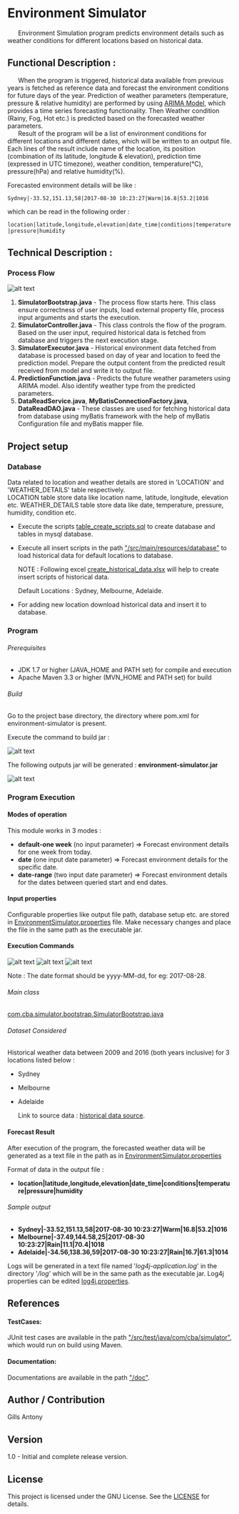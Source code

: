 # Environment Simulator

&nbsp;&nbsp;&nbsp;&nbsp;&nbsp;		Environment Simulation program predicts environment details such as weather conditions for different locations based on historical data.

## Functional Description :
&nbsp;&nbsp;&nbsp;&nbsp;&nbsp;		When the program is triggered, historical data available from previous years is fetched as reference data and forecast the environment conditions for future days of the year. Prediction of weather parameters (temperature, pressure & relative humidity) are performed by using [ARIMA Model](https://github.com/Workday/timeseries-forecast), which provides a time series forecasting functionality. Then Weather condition (Rainy, Fog, Hot etc.) is predicted based on the forecasted weather parameters. </br>
&nbsp;&nbsp;&nbsp;&nbsp;&nbsp;		Result of the program will be a list of environment conditions for different locations and different dates, which will be written to an output file. Each lines of the result include name of the location, its position (combination of its latitude, longitude & elevation), prediction time (expressed in UTC timezone), weather condition, temperature(°C), pressure(hPa) and relative humidity(%).

Forecasted environment details will be like : 

```Sydney|-33.52,151.13,58|2017-08-30 10:23:27|Warm|16.8|53.2|1016```

which can be read in the following order :
 
```location|latitude,longitude,elevation|date_time|conditions|temperature|pressure|humidity```


## Technical Description :

### Process Flow
![alt text](environment-simulator/src/main/resources/images/Workflow_Diagram.png)

1. **SimulatorBootstrap.java** - The process flow starts here. This class ensure correctness of user inputs, load external property file, process input arguments and starts the execution. 
2. **SimulatorController.java** - This class controls the flow of the program. Based on the user input, required historical data is fetched from database and triggers the next execution stage.
3. **SimulatorExecutor.java** - Historical environment data fetched from database is processed based on day of year and location to feed the prediction model. Prepare the output content from the predicted result received from model and write it to output file.
4. **PredictionFunction.java** - Predicts the future weather parameters using ARIMA model. Also identify weather type from the predicted parameters.
5. **DataReadService.java**, **MyBatisConnectionFactory.java**, **DataReadDAO.java** - These classes are used for fetching historical data from database using myBatis framework with the help of myBatis Configuration file and myBatis mapper file.


## Project setup

### Database

Data related to location and weather details are stored in 'LOCATION' and 'WEATHER_DETAILS' table respectively.</br>
LOCATION table store data like location name, latitude, longitude, elevation etc.
WEATHER_DETAILS table store data like date, temperature, pressure, humidity, condition etc.

- Execute the scripts [table_create_scripts.sql](/environment-simulator/src/main/resources/log4j.properties) to create database and tables in mysql database.</br>
- Execute all insert scripts in the path ["/src/main/resources/database"](/environment-simulator/src/main/resources/database) to load historical data for default locations to database.</br>

	NOTE : Following excel [create_historical_data.xlsx](/environment-simulator/src/main/resources/database/create_historical_data.xlsx) will help to create insert
	scripts of historical data.

	Default Locations : Sydney, Melbourne, Adelaide.
	
- For adding new location download historical data and insert it to database.

### Program

###### Prerequisites

- JDK 1.7 or higher (JAVA_HOME and PATH set) for compile and execution
- Apache Maven 3.3 or higher (MVN_HOME and PATH set) for build


###### Build
Go to the project base directory, the directory where pom.xml for environment-simulator is present.

Execute the command to build jar :

![alt text](environment-simulator/src/main/resources/images/maven_install.png)

The following outputs jar will be generated :  **environment-simulator.jar**

![alt text](environment-simulator/src/main/resources/images/maven_install_skip_test.png)


### Program Execution

####  Modes of operation

This module works in 3 modes :

- **default-one week** (no input parameter)	=> Forecast environment details for one week from today.
- **date** (one input date parameter)		=> Forecast environment details for the specific date.
- **date-range** (two input date parameter)	=> Forecast environment details for the dates between queried start and end dates.

#### Input properties

Configurable properties like output file path, database setup etc. are stored in [EnvironmentSimulator.properties](/environment-simulator/src/main/resources/properties/EnvironmentSimulator.properties) file.
Make necessary changes and place the file in the same path as the executable jar.

#### Execution Commands

![alt text](environment-simulator/src/main/resources/images/run_no_args.png)
![alt text](environment-simulator/src/main/resources/images/run_one_args.png)
![alt text](environment-simulator/src/main/resources/images/run_two_args.png)

Note : The date format should be yyyy-MM-dd, for eg: 2017-08-28.

###### Main class

[com.cba.simulator.bootstrap.SimulatorBootstrap.java](environment-simulator/src/main/java/com/cba/simulator/bootstrap/SimulatorBootstrap.java)

###### Dataset Considered

Historical weather data between 2009 and 2016 (both years inclusive) for 3 locations listed below :

- Sydney
- Melbourne
- Adelaide

	Link to source data : [historical data source](https://www.wunderground.com/history/).

#### Forecast Result

After execution of the program, the forecasted weather data will be generated as a text file in the path as in [EnvironmentSimulator.properties](/environment-simulator/src/main/resources/properties/EnvironmentSimulator.properties)

Format of data in the output file : 
- **location|latitude,longitude,elevation|date_time|conditions|temperature|pressure|humidity**

###### Sample output

-  **Sydney|-33.52,151.13,58|2017-08-30 10:23:27|Warm|16.8|53.2|1016**
-  **Melbourne|-37.49,144.58,25|2017-08-30 10:23:27|Rain|11.1|70.4|1018**
-  **Adelaide|-34.56,138.36,59|2017-08-30 10:23:27|Rain|16.7|61.3|1014**

Logs will be generated in a text file named '*log4j-application.log*' in the directory '*/log*' which will be in the same path as the executable jar. Log4j properties can be edited [log4j.properties](environment-simulator/src/main/resources/log4j.properties).


## References
#### TestCases:

JUnit test cases are available in the path ["/src/test/java/com/cba/simulator"](environment-simulator/src/test/java/com/cba/simulator), which would run on build using Maven.

#### Documentation:

Documentations are available in the path ["/doc"](environment-simulator/doc/).

## Author / Contribution

Gills Antony

## Version

1.0 - Initial and complete release version.

## License

This project is licensed under the GNU License. See the [LICENSE](/LICENSE) for details.
